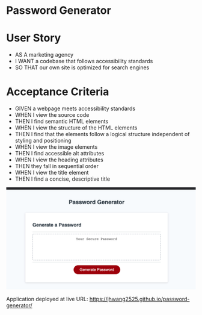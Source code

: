 # Password Generator


# User Story
- AS A marketing agency
- I WANT a codebase that follows accessibility standards
- SO THAT our own site is optimized for search engines

# Acceptance Criteria
- GIVEN a webpage meets accessibility standards
- WHEN I view the source code
- THEN I find semantic HTML elements
- WHEN I view the structure of the HTML elements
- THEN I find that the elements follow a logical structure independent of styling and positioning
- WHEN I view the image elements
- THEN I find accessible alt attributes
- WHEN I view the heading attributes
- THEN they fall in sequential order
- WHEN I view the title element
- THEN I find a concise, descriptive title

![Alt text](https://github.com/jhwang2525/password-generator/blob/main/assets/mockup.png?raw=true)


Application deployed at live URL: https://jhwang2525.github.io/password-generator/
